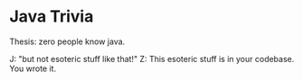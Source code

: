 Java Trivia
===========

Thesis: zero people know java.

J: "but not esoteric stuff like that!"
Z: This esoteric stuff is in your codebase. You wrote it.

